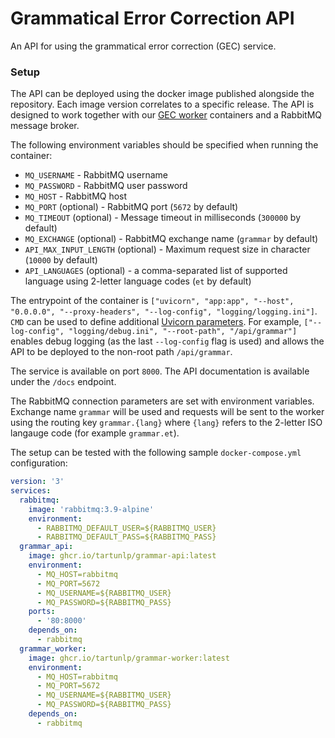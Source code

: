 # Grammatical Error Correction API

An API for using the grammatical error correction (GEC) service.

### Setup

The API can be deployed using the docker image published alongside the repository. Each image version correlates to a
specific release. The API is designed to work together with our
[GEC worker](https://github.com/TartuNLP/grammar-worker) containers and a RabbitMQ message broker.

The following environment variables should be specified when running the container:

- `MQ_USERNAME` - RabbitMQ username
- `MQ_PASSWORD` - RabbitMQ user password
- `MQ_HOST` - RabbitMQ host
- `MQ_PORT` (optional) - RabbitMQ port (`5672` by default)
- `MQ_TIMEOUT` (optional) - Message timeout in milliseconds (`300000` by default)
- `MQ_EXCHANGE` (optional) - RabbitMQ exchange name (`grammar` by default)
- `API_MAX_INPUT_LENGTH` (optional) - Maximum request size in character (`10000` by default)
- `API_LANGUAGES` (optional) - a comma-separated list of supported language using 2-letter language codes (`et` by
  default)

The entrypoint of the container
is `["uvicorn", "app:app", "--host", "0.0.0.0", "--proxy-headers", "--log-config", "logging/logging.ini"]`. `CMD` can be
used to define additional [Uvicorn parameters](https://www.uvicorn.org/deployment/). For
example, `["--log-config", "logging/debug.ini", "--root-path", "/api/grammar"]`
enables debug logging (as the last `--log-config` flag is used) and allows the API to be deployed to the non-root
path `/api/grammar`.

The service is available on port `8000`. The API documentation is available under the `/docs` endpoint.

The RabbitMQ connection parameters are set with environment variables. Exchange name `grammar` will be used and requests
will be sent to the worker using the routing key `grammar.{lang}` where `{lang}` refers to the 2-letter ISO langauge
code (for example `grammar.et`).

The setup can be tested with the following sample `docker-compose.yml` configuration:

```yaml
version: '3'
services:
  rabbitmq:
    image: 'rabbitmq:3.9-alpine'
    environment:
      - RABBITMQ_DEFAULT_USER=${RABBITMQ_USER}
      - RABBITMQ_DEFAULT_PASS=${RABBITMQ_PASS}
  grammar_api:
    image: ghcr.io/tartunlp/grammar-api:latest
    environment:
      - MQ_HOST=rabbitmq
      - MQ_PORT=5672
      - MQ_USERNAME=${RABBITMQ_USER}
      - MQ_PASSWORD=${RABBITMQ_PASS}
    ports:
      - '80:8000'
    depends_on:
      - rabbitmq
  grammar_worker:
    image: ghcr.io/tartunlp/grammar-worker:latest
    environment:
      - MQ_HOST=rabbitmq
      - MQ_PORT=5672
      - MQ_USERNAME=${RABBITMQ_USER}
      - MQ_PASSWORD=${RABBITMQ_PASS}
    depends_on:
      - rabbitmq
```
